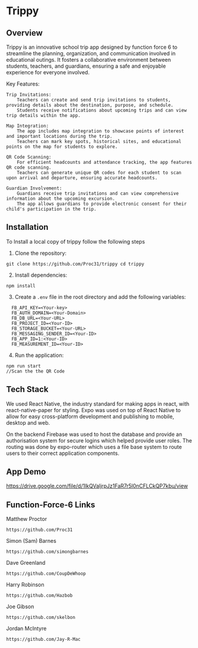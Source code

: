 # Trippy 
## Overview

Trippy is an innovative school trip app designed by function force 6 to streamline the planning, organization, and communication involved in educational outings. It fosters a collaborative environment between students, teachers, and guardians, ensuring a safe and enjoyable experience for everyone involved.

Key Features:

    Trip Invitations:
        Teachers can create and send trip invitations to students, providing details about the destination, purpose, and schedule.
        Students receive notifications about upcoming trips and can view trip details within the app.

    Map Integration:
        The app includes map integration to showcase points of interest and important locations during the trip.
        Teachers can mark key spots, historical sites, and educational points on the map for students to explore.

    QR Code Scanning:
        For efficient headcounts and attendance tracking, the app features QR code scanning.
        Teachers can generate unique QR codes for each student to scan upon arrival and departure, ensuring accurate headcounts.

    Guardian Involvement:
        Guardians receive trip invitations and can view comprehensive information about the upcoming excursion.
        The app allows guardians to provide electronic consent for their child's participation in the trip.



## Installation
To Install a local copy of trippy follow the following steps
1. Clone the repository:
```
git clone https://github.com/Proc31/trippy cd trippy
```
2. Install dependencies:
```
npm install
```
3. Create a `.env` file in the root directory and add the following variables:
```
  FB_API_KEY=<Your-key>
  FB_AUTH_DOMAIN=<Your-Domain>
  FB_DB_URL=<Your-URL>
  FB_PROJECT_ID=<Your-ID>
  FB_STORAGE_BUCKET=<Your-URL>
  FB_MESSAGING_SENDER_ID=<Your-ID>
  FB_APP_ID=1:<Your-ID>
  FB_MEASUREMENT_ID=<Your-ID>
```
4. Run the application:
```
npm run start
//Scan the the QR Code
```



## Tech Stack
We used React Native, the industry standard for making apps in react, with react-native-paper for styling. Expo was used on top of React Native to allow for easy cross-platform development and publishing to mobile, desktop and web. 

On the backend Firebase was used to host the database and provide an authorisation system for secure logins which helped provide user roles. The routing was done by expo-router which uses a file base system to route users to their correct application components.



## App Demo


https://drive.google.com/file/d/1lkQValjrpJz1FaR7r5l0nCFLCkQP7kbu/view


## Function-Force-6 Links
Matthew Proctor
```
https://github.com/Proc31
```
Simon (Sam) Barnes
```
https://github.com/simongbarnes
```
Dave Greenland
```
https://github.com/CoupDeWhoop
```
Harry Robinson
```
https://github.com/Hazbob
```
Joe Gibson
```
https://github.com/skelbon
```
Jordan McIntyre
```
https://github.com/Jay-R-Mac
```





